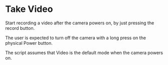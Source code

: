 Take Video
==========

Start recording a video after the camera powers on, by just pressing the record
button.

The user is expected to turn off the camera with a long press on the physical
Power button.

The script assumes that Video is the default mode when the camera powers on.
